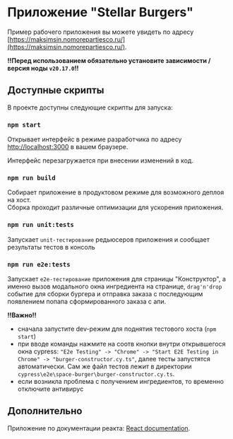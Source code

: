 # Приложение "Stellar Burgers"

Пример рабочего приложения вы можете увидеть по адресу [https://maksimsin.nomorepartiesco.ru/](https://maksimsin.nomorepartiesco.ru/).

**!!Перед использованием обязательно установите зависимости / версия ноды `v20.17.0`!!**

## Доступные скрипты

В проекте доступны следующие скрипты для запуска:

### `npm start`

Открывает интерфейс в режиме разработчика по адресу [http://localhost:3000](http://localhost:3000) в вашем браузере.

Интерфейс перезагружается при внесении изменений в код.

### `npm run build`

Собирает приложение в продуктовом режиме для возможного деплоя на хост.\
Сборка проходит различные оптимизации для ускорения приложения.

### `npm run unit:tests`

Запускает `unit-тестирование` редьюсеров приложения и сообщает результаты тестов в консоль

### `npm run e2e:tests`

Запускает `e2e-тестирование` приложения для страницы "Конструктор", а именно вызов модального окна ингредиента на странице, `drag'n'drop` событие для сборки бургера и отправка заказа с последующим появлением попапа сформированного заказа с апи.

**!!Важно!!**

- сначала запустите dev-режим для поднятия тестового хоста (`npm start`)
- при вводе команды нажмите на соотв кнопки внутри открывшегося окна cypress: `"E2e Testing" -> "Chrome" -> "Start E2E Testing in Chrome" -> "burger-constructor.cy.ts"`, далее тесты запустятся автоматически. Сам же файл тестов лежит в директории `cypress\e2e\space-burger\burger-constructor.cy.ts`.
- если возникла проблема с получением ингредиентов, то временно отключите антивирус

## Дополнительно

Приложение по документации реакта: [React documentation](https://reactjs.org/).
